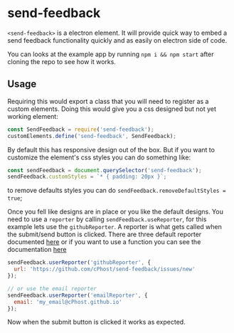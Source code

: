 # send-feedback
`<send-feedback>` is a electron element. It will provide quick way to
embed a send feedback functionality quickly and as easily on electron side of
code.

You can looks at the example app by running `npm i && npm start`
after cloning the repo to see how it works.

## Usage

Requiring this would export a class that you will need to register as a custom elements.
Doing this would give you a css designed but not yet working element:
```javascript
const SendFeedback = require('send-feedback');
customElements.define('send-feedback', SendFeedback);
```

By default this has responsive design out of the box. But if you want to customize the
element's css styles you can do something like:
```javascript
const sendFeedback = document.querySelector('send-feedback');
sendFeedback.customStyles = `* { padding: 20px }`;
```

to remove defaults styles you can do `sendFeedback.removeDefaultStyles = true`;

Once you fell like designs are in place or you like the default designs.
You need to use a `reporter` by calling `sendFeedback.useReporter`, for this example lets use
the `githubReporter`. A reporter is what gets called when the submit/send button is clicked.
There are three default reporter documented [here](reporters.md) or if you want to use a function
you can see the documentation [here](reporters.md#custom-reporter)

```javascript
sendFeedback.userReporter('githubReporter', {
  url: 'https://github.com/cPhost/send-feedback/issues/new'
});

// or use the email reporter
sendFeedback.userReporter('emailReporter', {
  email: 'my_email@cPhost.github.io'
});
```

Now when the submit button is clicked it works as expected.
